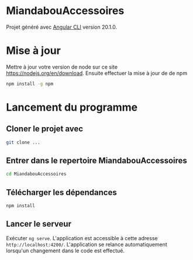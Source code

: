 # MiandabouAccessoires

Projet généré avec [Angular CLI](https://github.com/angular/angular-cli) version 20.1.0.


# Mise à jour
Mettre à jour votre version de node sur ce site https://nodejs.org/en/download.
Ensuite effectuer la mise à jour de de npm
```bash
npm install -g npm
```


# Lancement du programme
## Cloner le projet avec 
```bash
git clone ...
```

## Entrer dans le repertoire MiandabouAccessoires
```bash
cd MiandabouAccessoires
```

## Télécharger les dépendances
```bash
npm install
```

## Lancer le serveur
Exécuter `ng serve`. L'application est accessible à cette adresse `http://localhost:4200/`. L'application se relance automatiquement lorsqu'un changement dans le code est effectué.